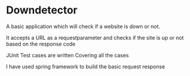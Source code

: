 # Downdetector
A basic application which will check if a website is down or not.

It accepts a URL as a requestparameter and checks if the site is up or not based on the response code

JUnit  Test cases are written Covering all the cases

I have used spring framework to build the basic request response 
